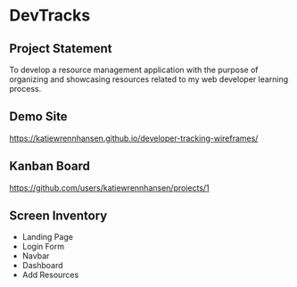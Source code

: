 # DevTracks

## Project Statement
To develop a resource management application with the purpose of organizing and showcasing resources related to my web developer learning process.

## Demo Site 
https://katiewrennhansen.github.io/developer-tracking-wireframes/

## Kanban Board
https://github.com/users/katiewrennhansen/projects/1

## Screen Inventory
- Landing Page
- Login Form
- Navbar
- Dashboard
- Add Resources


